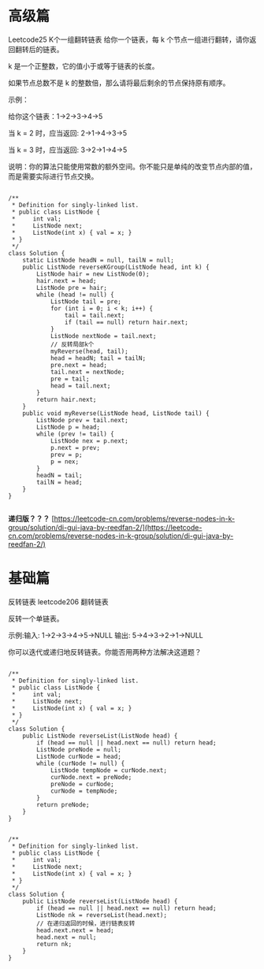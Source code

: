 # 高级篇
Leetcode25  K个一组翻转链表
给你一个链表，每 k 个节点一组进行翻转，请你返回翻转后的链表。

k 是一个正整数，它的值小于或等于链表的长度。

如果节点总数不是 k 的整数倍，那么请将最后剩余的节点保持原有顺序。

示例：

给你这个链表：1->2->3->4->5

当 k = 2 时，应当返回: 2->1->4->3->5

当 k = 3 时，应当返回: 3->2->1->4->5



说明：你的算法只能使用常数的额外空间。你不能只是单纯的改变节点内部的值，而是需要实际进行节点交换。
```

/**
 * Definition for singly-linked list.
 * public class ListNode {
 *     int val;
 *     ListNode next;
 *     ListNode(int x) { val = x; }
 * }
 */
class Solution {
    static ListNode headN = null, tailN = null;
    public ListNode reverseKGroup(ListNode head, int k) {
        ListNode hair = new ListNode(0);
        hair.next = head;
        ListNode pre = hair;
        while (head != null) {
            ListNode tail = pre;
            for (int i = 0; i < k; i++) {
                tail = tail.next;
                if (tail == null) return hair.next;
            }
            ListNode nextNode = tail.next;
            // 反转局部k个
            myReverse(head, tail);
            head = headN; tail = tailN;
            pre.next = head;
            tail.next = nextNode;
            pre = tail;
            head = tail.next;
        }
        return hair.next;
    }
    public void myReverse(ListNode head, ListNode tail) {
        ListNode prev = tail.next;
        ListNode p = head;
        while (prev != tail) {
            ListNode nex = p.next;
            p.next = prev;
            prev = p;
            p = nex;
        }
        headN = tail;
        tailN = head;
    }
}


```

**递归版？？？**
[https://leetcode-cn.com/problems/reverse-nodes-in-k-group/solution/di-gui-java-by-reedfan-2/](https://leetcode-cn.com/problems/reverse-nodes-in-k-group/solution/di-gui-java-by-reedfan-2/)

# 基础篇
反转链表
leetcode206 翻转链表

反转一个单链表。

示例:输入: 1->2->3->4->5->NULL
输出: 5->4->3->2->1->NULL


你可以迭代或递归地反转链表。你能否用两种方法解决这道题？

```

/**
 * Definition for singly-linked list.
 * public class ListNode {
 *     int val;
 *     ListNode next;
 *     ListNode(int x) { val = x; }
 * }
 */
class Solution {
    public ListNode reverseList(ListNode head) {
        if (head == null || head.next == null) return head;
        ListNode preNode = null;
        ListNode curNode = head;
        while (curNode != null) {
            ListNode tempNode = curNode.next;
            curNode.next = preNode;
            preNode = curNode;
            curNode = tempNode;
        }
        return preNode;
    }
}


```

```
/**
 * Definition for singly-linked list.
 * public class ListNode {
 *     int val;
 *     ListNode next;
 *     ListNode(int x) { val = x; }
 * }
 */
class Solution {
    public ListNode reverseList(ListNode head) {
        if (head == null || head.next == null) return head;
        ListNode nk = reverseList(head.next);
        // 在递归返回的时候，进行链表反转
        head.next.next = head;
        head.next = null;
        return nk;
    }
}
```